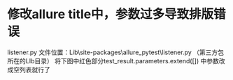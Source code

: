 # 修改allure title中，参数过多导致排版错误
listener.py
文件位置：Lib\site-packages\allure_pytest\listener.py （第三方包所在的LIb目录）
将下图中红色部分test_result.parameters.extend([]) 中参数改成空列表就行了